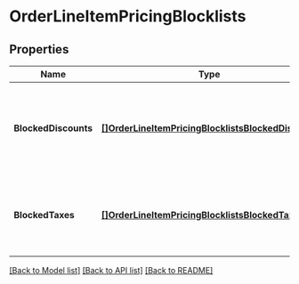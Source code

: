 # OrderLineItemPricingBlocklists

## Properties

 Name                 | Type                                                                                                    | Description                                                                                                                                                                                                        | Notes                        
----------------------|---------------------------------------------------------------------------------------------------------|--------------------------------------------------------------------------------------------------------------------------------------------------------------------------------------------------------------------|------------------------------
 **BlockedDiscounts** | [**[]OrderLineItemPricingBlocklistsBlockedDiscount**](OrderLineItemPricingBlocklistsBlockedDiscount.md) | A list of discounts blocked from applying to the line item. Discounts can be blocked by the &#x60;discount_uid&#x60; (for ad hoc discounts) or the &#x60;discount_catalog_object_id&#x60; (for catalog discounts). | [optional] [default to null] 
 **BlockedTaxes**     | [**[]OrderLineItemPricingBlocklistsBlockedTax**](OrderLineItemPricingBlocklistsBlockedTax.md)           | A list of taxes blocked from applying to the line item. Taxes can be blocked by the &#x60;tax_uid&#x60; (for ad hoc taxes) or the &#x60;tax_catalog_object_id&#x60; (for catalog taxes).                           | [optional] [default to null] 

[[Back to Model list]](../README.md#documentation-for-models) [[Back to API list]](../README.md#documentation-for-api-endpoints) [[Back to README]](../README.md)


